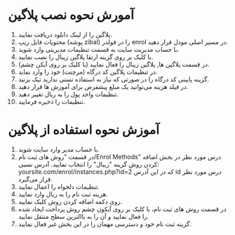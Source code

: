 # آمورش نحوه نصب پلاگین
1. پلاگین را از لینک دانلود دریافت نمایید.
2.  محتویات فایل زیپ (پوشه zibal) را در فولدر enrol در مسیر اصلی مودل قرار دهید.
3. با حساب مدیریت سایت به قسمت تنظیمات مدیریتی وارد شوید.
4. با کلیک بر روی گزینه ارتقا پلاگین زیبال را نصب نمایید.
5. در قسمت پلاگین ها, پلاگین زیبال را فعال نمایید (با کلیک بر روی آیکن چشم).
6. در تنظیمات پلاگین کد درگاه (مرچنت) خود را وارد نماید.
7. گزینه پایینی کد درگاه را در صورتی که نیاز به استفاده تستی ندارید تیک بزنید.
8. در فیلد هزینه می‌توانید یک مبلغ پیشفرض برای آموزش ها قرار دهید.
9. تنظیمات واحد پول را به ریال تغییر دهید.
10. تنظیمات را ذخیره فرمایید.
# آموزش نحوه استفاده از پلاگین
1. با حساب مدیر وارد سایت شوید.
2. در قسمت "روش های ثبت نام/Enrol Methods" درس مورد نظر در بخش اضافه کردن روش گزینه "زیبال" را انتخاب نمایید.
آدرس نسبی: yoursite.com/enrol/instances.php?id=2 که در این آدرس id درس مورد نظر قرار می‌گیرد.
3. تنظیمات دلخواه را اعمال نمایید.
4. هزینه ثبت نام را به ریال وارد نمایید.
5. روی دکمه اضافه کردن روش کلیک نمایید.
6. در قسمت روش های ثبت نام، با کلیک بر روی آیکون چشم روش پرداخت ایجاد شده را فعال
نمایید و آن را به باالترین سطح منتقل نمایید.
8. گزینه ثبت نام خود و دسترسی مهمان را در این بخش غیر فعال نمایید.